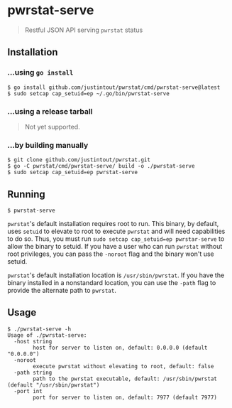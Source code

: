 # pwrstat-serve

> Restful JSON API serving `pwrstat` status

## Installation

### ...using `go install`

```
$ go install github.com/justintout/pwrstat/cmd/pwrstat-serve@latest
$ sudo setcap cap_setuid=ep ~/.go/bin/pwrstat-serve
```

### ...using a release tarball

> Not yet supported.

### ...by building manually

```
$ git clone github.com/justintout/pwrstat.git
$ go -C pwrstat/cmd/pwrstat-serve/ build -o ./pwrstat-serve
$ sudo setcap cap_setuid=ep pwrstat-serve
```

## Running

```
$ pwrstat-serve
```

`pwrstat`'s default installation requires root to run.
This binary, by default, uses `setuid` to elevate to root to execute `pwrstat` and will need capabilities to do so.
Thus, you must run `sudo setcap cap_setuid=ep pwrstar-serve` to allow the binary to setuid.
If you have a user who can run `pwrstat` without root privileges, you can pass the `-noroot` flag and the binary won't use setuid.

`pwrstat`'s default installation location is `/usr/sbin/pwrstat`.
If you have the binary installed in a nonstandard location, you can use the `-path` flag to provide the alternate path to `pwrstat`.

## Usage

```
$ ./pwrstat-serve -h
Usage of ./pwrstat-serve:
  -host string
        host for server to listen on, default: 0.0.0.0 (default "0.0.0.0")
  -noroot
        execute pwrstat without elevating to root, default: false
  -path string
        path to the pwrstat executable, default: /usr/sbin/pwrstat (default "/usr/sbin/pwrstat")
  -port int
        port for server to listen on, default: 7977 (default 7977)
```
